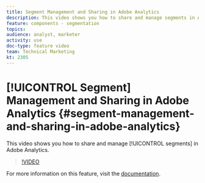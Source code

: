 ```yaml
---
title: Segment Management and Sharing in Adobe Analytics
description: This video shows you how to share and manage segments in Adobe Analytics.
feature: components - segmentation
topics: 
audience: analyst, marketer
activity: use
doc-type: feature video
team: Technical Marketing
kt: 2305
---
```


# [!UICONTROL Segment] Management and Sharing in Adobe Analytics {#segment-management-and-sharing-in-adobe-analytics}

This video shows you how to share and manage [!UICONTROL segments] in Adobe Analytics.

>[!VIDEO](https://video.tv.adobe.com/v/25402/?quality=12)

For more information on this feature, visit the [documentation](https://marketing.adobe.com/resources/help/en_US/analytics/segment/seg_manage.html).
